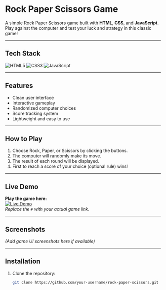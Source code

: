 # Rock Paper Scissors Game

A simple Rock Paper Scissors game built with **HTML**, **CSS**, and **JavaScript**.  
Play against the computer and test your luck and strategy in this classic game!

---

## Tech Stack

<p align="left">
  <img src="https://img.shields.io/badge/HTML5-E34F26?style=for-the-badge&logo=html5&logoColor=white" alt="HTML5" />
  <img src="https://img.shields.io/badge/CSS3-1572B6?style=for-the-badge&logo=css3&logoColor=white" alt="CSS3" />
  <img src="https://img.shields.io/badge/JavaScript-F7DF1E?style=for-the-badge&logo=javascript&logoColor=black" alt="JavaScript" />
</p>

---

## Features

- Clean user interface
- Interactive gameplay
- Randomized computer choices
- Score tracking system
- Lightweight and easy to use

---

## How to Play

1. Choose Rock, Paper, or Scissors by clicking the buttons.
2. The computer will randomly make its move.
3. The result of each round will be displayed.
4. First to reach a score of your choice (optional rule) wins!

---

## Live Demo

**Play the game here:**  
[![Live Demo](https://img.shields.io/badge/Play%20Now-Live-green?style=for-the-badge)](#)  
*Replace the `#` with your actual game link.*

---

## Screenshots

*(Add game UI screenshots here if available)*

---

## Installation

1. Clone the repository:
   ```bash
   git clone https://github.com/your-username/rock-paper-scissors.git
